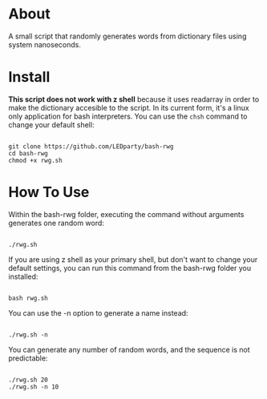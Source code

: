 # About
A small script that randomly generates words from dictionary files using system
nanoseconds.

# Install

**This script does not work with z shell** because it uses readarray in order to make the
dictionary accesible to the script. In its current form, it's a linux only application
for bash interpreters. You can use the <code>chsh</code> command to change your default
shell:

<pre><code>
git clone https://github.com/LEDparty/bash-rwg
cd bash-rwg
chmod +x rwg.sh
</pre></code>

# How To Use

Within the bash-rwg folder, executing the command without arguments generates one random
word:
<pre><code>
./rwg.sh
</pre></code>

If you are using z shell as your primary shell, but don't want to change your default 
settings, you can run this command from the bash-rwg folder you installed:

<pre><code>
bash rwg.sh
</pre></code>

You can use the -n option to generate a name instead:
<pre><code>
./rwg.sh -n
</pre></code>

You can generate any number of random words, and the sequence is not predictable:
<pre><code>
./rwg.sh 20
./rwg.sh -n 10
</pre></code>
